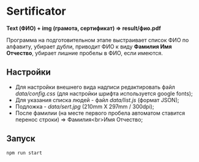 # Sertificator

**Text (ФИО) + img (грамота, сертификат) => result/фио.pdf**

Программа на подготовительном этапе выстраивает список ФИО по алфавиту, убирает дубли, приводит ФИО к виду **Фамилия Имя Отчество**, убирает лишние пробелы в ФИО, если имеются.

## Настройки

- Для настройки внешнего вида надписи редактировать файл _data/config.css_ (для настройки шрифта используется google fonts);
- Для указания списка людей - файл _data/list.js_ (формат JSON);
- Подложка - _data/sert.jpg_ (210mm X 297mm / 300dpi);
- После фамилии (на месте первого пробела автоматом ставится перенос строки) => Фамилия&lt;br&gt;Имя Отчество;

## Запуск

```
npm run start
```
